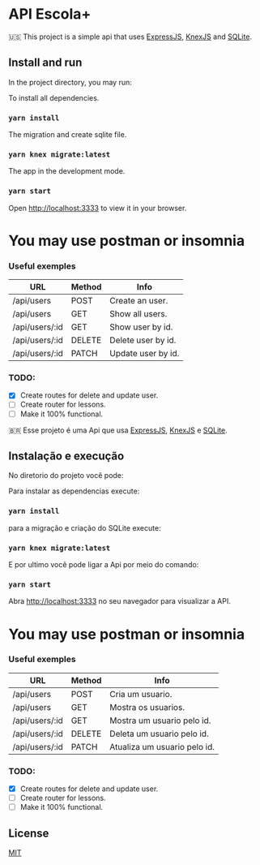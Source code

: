 # API Escola+
🇺🇸
This project is a simple api that uses [ExpressJS](https://expressjs.com/pt-br/), [KnexJS](http://knexjs.org/) and [SQLite](https://www.sqlite.org/index.html/).

## Install and run

In the project directory, you may run:

To install all dependencies.

### `yarn install`

The migration and create sqlite file.

### `yarn knex migrate:latest`

The app in the development mode.

### `yarn start`

Open [http://localhost:3333](http://localhost:3333) to view it in your browser.


# You may use postman or insomnia

### Useful exemples

| URL            | Method | Info               |
|----------------|--------|--------------------|
| /api/users     | POST   | Create an user.    |
| /api/users     | GET    | Show all users.    |
| /api/users/:id | GET    | Show user by id. |
| /api/users/:id | DELETE | Delete user by id. |
| /api/users/:id | PATCH  | Update user by id. |

### TODO:
- [x] Create routes for delete and update user.
- [ ] Create router for lessons.
- [ ] Make it 100% functional.

🇧🇷
Esse projeto é uma Api que usa [ExpressJS](https://expressjs.com/pt-br/), [KnexJS](http://knexjs.org/) e [SQLite](https://www.sqlite.org/index.html/).

## Instalação e execução

No diretorio do projeto você pode:

Para instalar as dependencias execute:

### `yarn install`

para a migração e criação do SQLite execute:

### `yarn knex migrate:latest`

E por ultimo você pode ligar a Api por meio do comando:

### `yarn start`

Abra [http://localhost:3333](http://localhost:3333) no seu navegador para visualizar a API.


# You may use postman or insomnia

### Useful exemples

| URL            | Method | Info               |
|----------------|--------|--------------------|
| /api/users     | POST   | Cria um usuario.    |
| /api/users     | GET    | Mostra os usuarios.    |
| /api/users/:id | GET    | Mostra um usuario pelo id. |
| /api/users/:id | DELETE | Deleta um usuario pelo id. |
| /api/users/:id | PATCH  | Atualiza um usuario pelo id. |

### TODO:
- [x] Create routes for delete and update user.
- [ ] Create router for lessons.
- [ ] Make it 100% functional.

## License
[MIT](https://choosealicense.com/licenses/mit/)